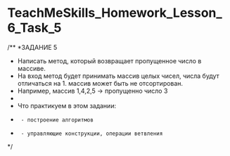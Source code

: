# TeachMeSkills_Homework_Lesson_6_Task_5
/**
 *ЗАДАНИЕ 5
 * 	Написать метод, который возвращает пропущенное число в массиве.
 * 	На вход метод будет принимать массив целых чисел, числа будут отличаться на 1. массив может быть не отсортирован.
 * 	Например, массив 1,4,2,5 -> пропущенно число 3
 *
 * 	Что практикуем в этом задании:
 * 		- построение алгоритмов
 * 		- управляющие конструкции, операции ветвления
 */
